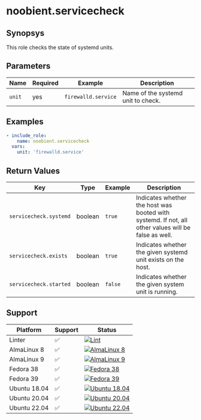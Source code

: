 # noobient.servicecheck

## Synopsys

This role checks the state of systemd units.

## Parameters

| Name | Required | Example | Description |
|---|---|---|---|
| `unit` | yes | `firewalld.service` | Name of the systemd unit to check. |

## Examples

```yml
- include_role:
    name: noobient.servicecheck
  vars:
    unit: 'firewalld.service'
```

## Return Values

| Key | Type | Example | Description |
|---|---|---|---|
| `servicecheck.systemd` | boolean | `true` | Indicates whether the host was booted with systemd. If not, all other values will be false as well. |
| `servicecheck.exists` | boolean | `true` | Indicates whether the given systemd unit exists on the host. |
| `servicecheck.started` | boolean | `false` | Indicates whether the given system unit is running. |

## Support

| Platform | Support | Status |
|---|---|---|
| Linter | ✅ | [![Lint](https://github.com/noobient/ansible-galaxy-servicecheck/actions/workflows/lint.yml/badge.svg)](https://github.com/noobient/ansible-galaxy-servicecheck/actions/workflows/lint.yml) |
| AlmaLinux 8 | ✅ | [![AlmaLinux 8](https://github.com/noobient/ansible-galaxy-servicecheck/actions/workflows/almalinux-8.yml/badge.svg)](https://github.com/noobient/ansible-galaxy-servicecheck/actions/workflows/almalinux-8.yml) |
| AlmaLinux 9 | ✅ | [![AlmaLinux 9](https://github.com/noobient/ansible-galaxy-servicecheck/actions/workflows/almalinux-9.yml/badge.svg)](https://github.com/noobient/ansible-galaxy-servicecheck/actions/workflows/almalinux-9.yml) |
| Fedora 38 | ✅ | [![Fedora 38](https://github.com/noobient/ansible-galaxy-servicecheck/actions/workflows/fedora-38.yml/badge.svg)](https://github.com/noobient/ansible-galaxy-servicecheck/actions/workflows/fedora-38.yml) |
| Fedora 39 | ✅ | [![Fedora 39](https://github.com/noobient/ansible-galaxy-servicecheck/actions/workflows/fedora-39.yml/badge.svg)](https://github.com/noobient/ansible-galaxy-servicecheck/actions/workflows/fedora-39.yml) |
| Ubuntu 18.04 | ✅ | [![Ubuntu 18.04](https://github.com/noobient/ansible-galaxy-servicecheck/actions/workflows/ubuntu-18.04.yml/badge.svg)](https://github.com/noobient/ansible-galaxy-servicecheck/actions/workflows/ubuntu-18.04.yml) |
| Ubuntu 20.04 | ✅ | [![Ubuntu 20.04](https://github.com/noobient/ansible-galaxy-servicecheck/actions/workflows/ubuntu-20.04.yml/badge.svg)](https://github.com/noobient/ansible-galaxy-servicecheck/actions/workflows/ubuntu-20.04.yml) |
| Ubuntu 22.04 | ✅ | [![Ubuntu 22.04](https://github.com/noobient/ansible-galaxy-servicecheck/actions/workflows/ubuntu-22.04.yml/badge.svg)](https://github.com/noobient/ansible-galaxy-servicecheck/actions/workflows/ubuntu-22.04.yml) |
